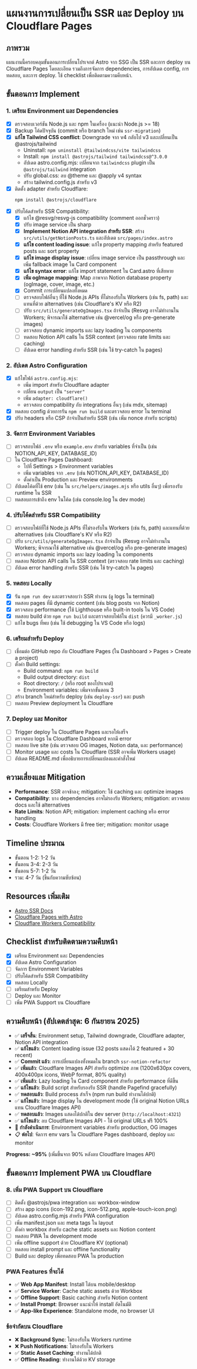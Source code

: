 # แผนงานการเปลี่ยนเป็น SSR และ Deploy บน Cloudflare Pages

## ภาพรวม
แผนงานนี้ครอบคลุมขั้นตอนการเปลี่ยนโปรเจกต์ Astro จาก SSG เป็น SSR และการ deploy บน Cloudflare Pages โดยละเอียด รวมถึงการจัดการ dependencies, การอัปเดต config, การทดสอบ, และการ deploy. ใช้ checklist เพื่อติดตามความคืบหน้า.

## ขั้นตอนการ Implement

### 1. เตรียม Environment และ Dependencies
- [x] ตรวจสอบเวอร์ชัน Node.js และ npm ในเครื่อง (แนะนำ Node.js >= 18)
- [x] Backup โค้ดปัจจุบัน (commit หรือ branch ใหม่ เช่น `ssr-migration`)
- [x] **แก้ไข Tailwind CSS conflict**: Downgrade จาก v4 กลับไป v3 และเปลี่ยนเป็น @astrojs/tailwind
  - Uninstall: `npm uninstall @tailwindcss/vite tailwindcss`
  - Install: `npm install @astrojs/tailwind tailwindcss@^3.0.0`
  - อัปเดต astro.config.mjs: เปลี่ยนจาก `tailwindcss` plugin เป็น `@astrojs/tailwind` integration
  - ปรับ global.css: ลบ @theme และ @apply v4 syntax
  - สร้าง tailwind.config.js สำหรับ v3
- [x] ติดตั้ง adapter สำหรับ Cloudflare:
  ```bash
  npm install @astrojs/cloudflare
  ```
- [x] ปรับโค้ดสำหรับ SSR Compatibility:
  - [x] แก้ไข @resvg/resvg-js compatibility (comment ออกชั่วคราว)
  - [x] ปรับ image service เป็น sharp
  - [x] **Implement Notion API integration สำหรับ SSR**: สร้าง `src/utils/getNotionPosts.ts` และอัปเดต `src/pages/index.astro`
  - [x] **แก้ไข content loading issue**: แก้ไข property mapping สำหรับ featured posts และ sort property
  - [x] **แก้ไข image display issue**: เปลี่ยน image service เป็น passthrough และเพิ่ม fallback image ใน Card component
  - [x] **แก้ไข syntax error**: แก้ไข import statement ใน Card.astro ที่เสียหาย
  - [x] **เพิ่ม ogImage mapping**: Map ภาพจาก Notion database property (ogImage, cover, image, etc.)
  - [x] Commit การเปลี่ยนแปลงทั้งหมด
  - [ ] ตรวจสอบไฟล์อื่นๆ ที่ใช้ Node.js APIs ที่ไม่รองรับใน Workers (เช่น fs, path) และแทนที่ด้วย alternatives (เช่น Cloudflare's KV หรือ R2)
  - [ ] ปรับ `src/utils/generateOgImages.tsx` ถ้าจำเป็น (Resvg อาจไม่ทำงานใน Workers; พิจารณาใช้ alternative เช่น @vercel/og หรือ pre-generate images)
  - [ ] ตรวจสอบ dynamic imports และ lazy loading ใน components
  - [ ] ทดสอบ Notion API calls ใน SSR context (ตรวจสอบ rate limits และ caching)
  - [ ] อัปเดต error handling สำหรับ SSR (เช่น ใช้ try-catch ใน pages)

### 2. อัปเดต Astro Configuration
- [x] แก้ไขไฟล์ `astro.config.mjs`:
  - เพิ่ม import สำหรับ Cloudflare adapter
  - เปลี่ยน `output` เป็น `"server"`
  - เพิ่ม `adapter: cloudflare()`
  - ตรวจสอบ compatibility กับ integrations อื่นๆ (เช่น mdx, sitemap)
- [x] ทดสอบ config ด้วยการรัน `npm run build` และตรวจสอบ error ใน terminal
- [x] ปรับ headers หรือ CSP ถ้าจำเป็นสำหรับ SSR (เช่น เพิ่ม nonce สำหรับ scripts)

### 3. จัดการ Environment Variables
- [ ] ตรวจสอบไฟล์ `.env` หรือ `example.env` สำหรับ variables ที่จำเป็น (เช่น NOTION_API_KEY, DATABASE_ID)
- [ ] ใน Cloudflare Pages Dashboard:
  - ไปที่ Settings > Environment variables
  - เพิ่ม variables จาก `.env` (เช่น NOTION_API_KEY, DATABASE_ID)
  - ตั้งค่าเป็น Production และ Preview environments
- [ ] อัปเดตโค้ดที่ใช้ env (เช่น ใน `src/helpers/images.mjs` หรือ utils อื่นๆ) เพื่อรองรับ runtime ใน SSR
- [ ] ทดสอบการเข้าถึง env ในโค้ด (เช่น console.log ใน dev mode)

### 4. ปรับโค้ดสำหรับ SSR Compatibility
- [ ] ตรวจสอบไฟล์ที่ใช้ Node.js APIs ที่ไม่รองรับใน Workers (เช่น fs, path) และแทนที่ด้วย alternatives (เช่น Cloudflare's KV หรือ R2)
- [ ] ปรับ `src/utils/generateOgImages.tsx` ถ้าจำเป็น (Resvg อาจไม่ทำงานใน Workers; พิจารณาใช้ alternative เช่น @vercel/og หรือ pre-generate images)
- [ ] ตรวจสอบ dynamic imports และ lazy loading ใน components
- [ ] ทดสอบ Notion API calls ใน SSR context (ตรวจสอบ rate limits และ caching)
- [ ] อัปเดต error handling สำหรับ SSR (เช่น ใช้ try-catch ใน pages)

### 5. ทดสอบ Locally
- [x] รัน `npm run dev` และตรวจสอบว่า SSR ทำงาน (ดู logs ใน terminal)
- [x] ทดสอบ pages ที่มี dynamic content (เช่น blog posts จาก Notion)
- [x] ตรวจสอบ performance (ใช้ Lighthouse หรือ built-in tools ใน VS Code)
- [x] ทดสอบ build ด้วย `npm run build` และตรวจสอบไฟล์ใน `dist` (ควรมี `_worker.js`)
- [ ] แก้ไข bugs ที่พบ (เช่น ใช้ debugging ใน VS Code หรือ logs)

### 6. เตรียมสำหรับ Deploy
- [ ] เชื่อมต่อ GitHub repo กับ Cloudflare Pages (ใน Dashboard > Pages > Create a project)
- [ ] ตั้งค่า Build settings:
  - Build command: `npm run build`
  - Build output directory: `dist`
  - Root directory: `/` (หรือ root ของโปรเจกต์)
  - Environment variables: เพิ่มจากขั้นตอน 3
- [ ] สร้าง branch ใหม่สำหรับ deploy (เช่น `deploy-ssr`) และ push
- [ ] ทดสอบ Preview deployment ใน Cloudflare

### 7. Deploy และ Monitor
- [ ] Trigger deploy ใน Cloudflare Pages และรอให้เสร็จ
- [ ] ตรวจสอบ logs ใน Cloudflare Dashboard หากมี error
- [ ] ทดสอบ live site (เช่น ตรวจสอบ OG images, Notion data, และ performance)
- [ ] Monitor usage และ costs ใน Cloudflare (SSR อาจเพิ่ม Workers usage)
- [ ] อัปเดต README.md เพื่ออธิบายการเปลี่ยนแปลงและคำสั่งใหม่

## ความเสี่ยงและ Mitigation
- **Performance**: SSR อาจช้าลง; mitigation: ใช้ caching และ optimize images
- **Compatibility**: บาง dependencies อาจไม่รองรับ Workers; mitigation: ตรวจสอบ docs และใช้ alternatives
- **Rate Limits**: Notion API; mitigation: implement caching หรือ error handling
- **Costs**: Cloudflare Workers มี free tier; mitigation: monitor usage

## Timeline ประมาณ
- ขั้นตอน 1-2: 1-2 วัน
- ขั้นตอน 3-4: 2-3 วัน
- ขั้นตอน 5-7: 1-2 วัน
- รวม: 4-7 วัน (ขึ้นกับความซับซ้อน)

## Resources เพิ่มเติม
- [Astro SSR Docs](https://docs.astro.build/en/guides/server-side-rendering/)
- [Cloudflare Pages with Astro](https://docs.astro.build/en/guides/integrations-guide/cloudflare/)
- [Cloudflare Workers Compatibility](https://developers.cloudflare.com/workers/runtime-apis/)

## Checklist สำหรับติดตามความคืบหน้า
- [x] เตรียม Environment และ Dependencies
- [x] อัปเดต Astro Configuration
- [ ] จัดการ Environment Variables
- [ ] ปรับโค้ดสำหรับ SSR Compatibility
- [x] ทดสอบ Locally
- [ ] เตรียมสำหรับ Deploy
- [ ] Deploy และ Monitor
- [ ] เพิ่ม PWA Support บน Cloudflare

## ความคืบหน้า (อัปเดตล่าสุด: 6 กันยายน 2025)
- ✅ **เสร็จสิ้น**: Environment setup, Tailwind downgrade, Cloudflare adapter, Notion API integration
- ✅ **แก้ไขแล้ว**: Content loading issue (32 posts แสดงได้ 2 featured + 30 recent)
- ✅ **Commit แล้ว**: การเปลี่ยนแปลงทั้งหมดใน branch `ssr-notion-refactor`
- ✅ **เพิ่มแล้ว**: Cloudflare Images API สำหรับ optimize ภาพ (1200x630px covers, 400x400px icons, WebP format, 80% quality)
- ✅ **เพิ่มแล้ว**: Lazy loading ใน Card component สำหรับ performance ที่ดีขึ้น
- ✅ **แก้ไขแล้ว**: Build script สำหรับรองรับ SSR (handle Pagefind gracefully)
- ✅ **ทดสอบแล้ว**: Build process สำเร็จ (npm run build ทำงานได้ปกติ)
- ✅ **แก้ไขแล้ว**: Image display ใน development mode (ใช้ original Notion URLs แทน Cloudflare Images API)
- ✅ **ทดสอบแล้ว**: Images แสดงได้ปกติใน dev server (`http://localhost:4321`)
- ✅ **แก้ไขแล้ว**: ลบ Cloudflare Images API - ใช้ original URLs ฟรี 100%
- 🔄 **กำลังดำเนินการ**: Environment variables สำหรับ production, OG images
- 📋 **ต่อไป**: จัดการ env vars ใน Cloudflare Pages dashboard, deploy และ monitor

**Progress: ~95%** (เพิ่มขึ้นจาก 90% หลังลบ Cloudflare Images API)

## ขั้นตอนการ Implement PWA บน Cloudflare

### 8. เพิ่ม PWA Support บน Cloudflare
- [ ] ติดตั้ง @astrojs/pwa integration และ workbox-window
- [ ] สร้าง app icons (icon-192.png, icon-512.png, apple-touch-icon.png)
- [ ] อัปเดต astro.config.mjs สำหรับ PWA configuration
- [ ] เพิ่ม manifest.json และ meta tags ใน layout
- [ ] ตั้งค่า workbox สำหรับ cache static assets และ Notion content
- [ ] ทดสอบ PWA ใน development mode
- [ ] เพิ่ม offline support ด้วย Cloudflare KV (optional)
- [ ] ทดสอบ install prompt และ offline functionality
- [ ] Build และ deploy เพื่อทดสอบ PWA ใน production

### PWA Features ที่จะได้
- ✅ **Web App Manifest**: Install ได้บน mobile/desktop
- ✅ **Service Worker**: Cache static assets ด้วย Workbox
- ✅ **Offline Support**: Basic caching สำหรับ Notion content
- ✅ **Install Prompt**: Browser แนะนำให้ install อัตโนมัติ
- ✅ **App-like Experience**: Standalone mode, no browser UI

### ข้อจำกัดบน Cloudflare
- ❌ **Background Sync**: ไม่รองรับใน Workers runtime
- ❌ **Push Notifications**: ไม่รองรับใน Workers
- ✅ **Static Asset Caching**: ทำงานได้ปกติ
- ✅ **Offline Reading**: ทำงานได้ด้วย KV storage
